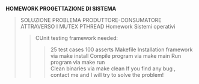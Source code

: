 **HOMEWORK PROGETTAZIONE DI SISTEMA**
  >SOLUZIONE PROBLEMA PRODUTTORE-CONSUMATORE ATTRAVERSO I MUTEX PTHREAD 
  >Homework Sistemi operativi
  >>CUnit testing framework needed:
  >>>25 test cases
  >>>100 asserts
  >>Makefile
  >>>Installation framework via make install
  >>>Compile program via make main
  >>>Run program via make run  
  >>>Clean binaries via make clean
  >>>If you find any bug , contact me and I will try to solve the problem! 
